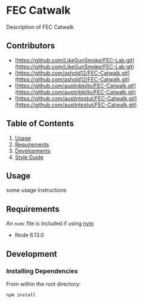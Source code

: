 # FEC Catwalk
Description of FEC Catwalk


## Contributors
- [https://github.com/LikeGunSmoke/FEC-Lab.git](https://github.com/LikeGunSmoke/FEC-Lab.git)
- [https://github.com/ashold12/FEC-Catwalk.git](https://github.com/ashold12/FEC-Catwalk.git)
- [https://github.com/austinbkillo/FEC-Catwalk.git](https://github.com/austinbkillo/FEC-Catwalk.git)
- [https://github.com/austintestut/FEC-Catwalk.git](https://github.com/austintestut/FEC-Catwalk.git)

## Table of Contents
1. [Usage](./docs/usage.md)
2. [Requirements](./docs/requirements.md)
3. [Developments](./docs/developments.md)
4. [Style Guide](./docs/style-guide.md)

## Usage
some usage instructions

## Requirements

An ```
nvmc ```  file is included if using [nvm](https://github.com/nvm-sh/nvm)
- Node 6.13.0
## Development
### Installing Dependencies
From within the root directory:
```bash
npm install
```
